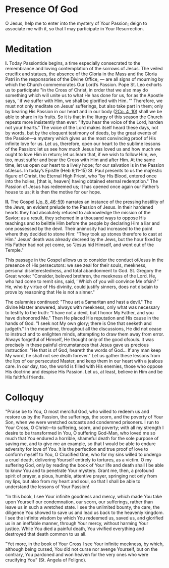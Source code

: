 # Presence Of God

O Jesus, help me to enter into the mystery of Your Passion; deign to associate me with it, so that I may participate in Your Resurrection.

# Meditation

**I.** Today Passiontide begins, a time especially consecrated to the remembrance and loving contemplation of the sorrows of Jesus. The veiled crucifix and statues, the absence of the Gloria in the Mass and the Gloria Patri in the responsories of the Divine Office, — are all signs of mourning by which the Church commemorates Our Lord’s Passion. Pope St. Leo exhorts us to participate "in the Cross of Christ, in order that we also may do something which will unite us to what He has done for us, for as the Apostle says, ‘ if we suffer with Him, we shall be glorified with Him. ’" Therefore, we must not only meditate on Jesus’ sufferings, but also take part in them; only by bearing His Passion in our heart and in our body ([2Co. 4, 10](https://vulgata.online/bible/2Co.4?ed=DR2&vfn=DR2.2Co.4.10:vs)) shall we be able to share in its fruits. So it is that in the liturgy of this season the Church repeats more insistently than ever: "Ifyou hear the voice of the Lord, harden not your hearts." The voice of the Lord makes itself heard these days, not by words, but by the eloquent testimony of deeds, by the great events of the Passion—a mystery which gives us the most convincing proof of His infinite love for us. Let us, therefore, open our heart to the sublime lessons of the Passion: let us see how much Jesus has loved us and how much we ought to love Him in return; let us learn that, if we wish to follow Him, we, too, must suffer and bear the Cross with Him and after Him. At the same time, let us open our heart to a lively hope; for our salvation is in the Passion ofJesus. In today’s Epistle (Heb 9,11-15) St. Paul presents to us the maj’estic figure of Christ, the Eternal High Priest, who "by His Blood, entered once into the holies, \[that is, heaven\] having obtained eternal redemption." The Passion of Jesus has redeemed us; it has opened once again our Father’s house to us; it is then the motive for our hope.

**II.** The Gospel ([Jo. 8, 46-59](https://vulgata.online/bible/Jo.8?ed=DR2&vfn=DR2.Jo.8.46-59:vs)) narrates an instance of the pressing hostility of the Jews, an evident prelude to the Passion of Jesus. In their hardened hearts they had absolutely refused to acknowledge the mission of the Savior; as a result, they schemed in a thousand ways to oppose His teachings and to belittle Him before the people by declaring Him a liar and one possessed by the devil. Their animosity had increased to the point where they decided to stone Him: "They took up stones therefore to cast at Him." Jesus’ death was already decreed by the Jews, but the hour fixed by His Father had not yet come, so "Jesus hid Himself, and went out of the Temple."

This passage in the Gospel allows us to consider the conduct ofJesus in the presence of His persecutors: we see zeal for their souls, meekness, personal disinterestedness, and total abandonment to God. St. Gregory the Great wrote: "Consider, beloved brethren, the meekness of the Lord. He, who had come to remit sins, said, ‘ Which of you will convince Me ofsin? ’ He, who by virtue of His divinity, could justify sinners, does not disdain to prove by reasoning that He is not a sinner."

The calumnies continued: "Thou art a Samaritan and hast a devil." The divine Master answered, always with meekness, only what was necessary to testify to the truth: "I have not a devil, but I honor My Father, and you have dishonored Me." Then He placed His reputation and His cause in the hands of God. "I seek not My own glory; there is One that seeketh and judgeth." In the meantime, throughout all the discussions, He did not cease to instruct and to enlighten minds, attempting to draw them away from error. Always forgetful of Himself, He thought only of the good ofsouls. It was precisely in these painful circumstances that Jesus gave us precious instruction: "He that is of God, heareth the words of God... If any man keep My word, he shall not see death forever." Let us gather these lessons from the lips of our persecuted Master, and keep them in our heart with a jealous care. In our day, too, the world is filled with His enemies, those who oppose His doctrine and despise His Passion. Let us, at least, believe in Him and be His faithful friends.

# Colloquy

"Praise be to You, O most merciful God, who willed to redeem us and restore us by the Passion, the sufferings, the scorn, and the poverty of Your Son, when we were wretched outcasts and condemned prisoners. I run to Your Cross, O Christ—to suffering, scorn, and poverty; with all my strength I desire to be transformed in You, O suffering God-Man, who loved me so much that You endured a horrible, shameful death for the sole purpose of saving me, and to give me an example, so that I would be able to endure adversity for love of You. It is the perfection and true proof of love to conform myself to You, O Crucified One, who for my sins willed to undergo a cruel death, delivering Yourself entirely to tortures, as a victim. O my suffering God, only by reading the book of Your life and death shall I be able to know You and to penetrate Your mystery. Grant me, then, a profound spirit of prayer, a pious, humble, attentive prayer, springing not only from my lips, but also from my heart and soul, so that I shall be able to understand the lessons of Your Passion!

"In this book, I see Your infinite goodness and mercy, which made You take upon Yourself our condemnation, our scorn, our sufferings, rather than leave us in such a wretched state. I see the unlimited bounty, the care, the diligence You showed to save us and lead us back to the heavenly kingdom. I see the infinite wisdom by which You redeemed us, saved us, and glorified us in an ineffable manner, through Your mercy, without harming Your justice. While You died a painful death, You vivified everything and destroyed that death common to us all.

"Yet more, in the book of Your Cross I see Your infinite meekness, by which, although being cursed, You did not curse nor avenge Yourself, but on the contrary, You pardoned and won heaven for the very ones who were crucifying You" (St. Angela of Foligno).
